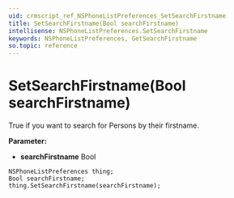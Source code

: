 ```yaml
---
uid: crmscript_ref_NSPhoneListPreferences_SetSearchFirstname
title: SetSearchFirstname(Bool searchFirstname)
intellisense: NSPhoneListPreferences.SetSearchFirstname
keywords: NSPhoneListPreferences, GetSearchFirstname
so.topic: reference
---
```


# SetSearchFirstname(Bool searchFirstname)

True if you want to search for Persons by their firstname.

**Parameter:** 
* **searchFirstname** Bool

```crmscript
NSPhoneListPreferences thing;
Bool searchFirstname;
thing.SetSearchFirstname(searchFirstname);
```

